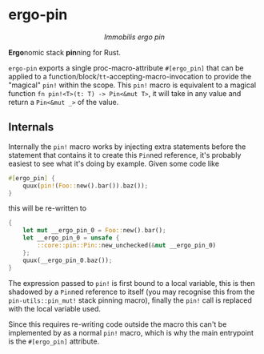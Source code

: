 # ergo-pin

<p align="center"><i>Immobilis ergo pin</i></p>

**Ergo**nomic stack **pin**ning for Rust.

`ergo-pin` exports a single proc-macro-attribute `#[ergo_pin]` that can be applied to a
function/block/`tt`-accepting-macro-invocation to provide the "magical" `pin!`
within the scope. This `pin!` macro is equivalent to a magical function `fn
pin!<T>(t: T) -> Pin<&mut T>`, it will take in any value and return a `Pin<&mut
_>` of the value.

## Internals

Internally the `pin!` macro works by injecting extra statements before the
statement that contains it to create this `Pin`ned reference, it's probably
easiest to see what it's doing by example. Given some code like

```rust
#[ergo_pin] {
    quux(pin!(Foo::new().bar()).baz());
}
```

this will be re-written to

```rust
{
    let mut __ergo_pin_0 = Foo::new().bar();
    let __ergo_pin_0 = unsafe {
        ::core::pin::Pin::new_unchecked(&mut __ergo_pin_0)
    };
    quux(__ergo_pin_0.baz());
}
```

The expression passed to `pin!` is first bound to a local variable, this is then
shadowed by a `Pin`ned reference to itself (you may recognise this from the
`pin-utils::pin_mut!` stack pinning macro), finally the `pin!` call is replaced
with the local variable used.

Since this requires re-writing code outside the macro this can't be implemented
by as a normal `pin!` macro, which is why the main entrypoint is the
`#[ergo_pin]` attribute.
